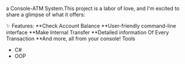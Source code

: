 a Console-ATM System.This project is a labor of love, and I'm excited to share a glimpse of what it offers:

✨ Features:
**Check Account Balance
**User-friendly command-line interface
**Make Internal Transfer
**Detailed information Of Every Transaction
**And more, all from your console!
Tools
- C#
- OOP
